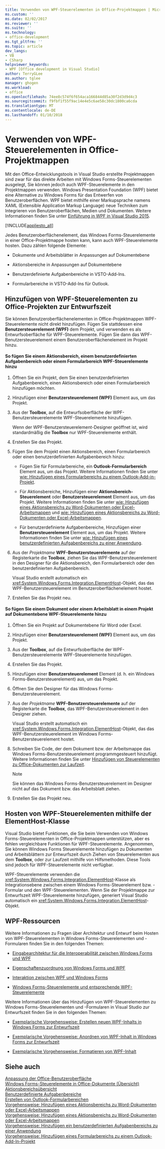 ```yaml
---
title: Verwenden von WPF-Steuerelementen in Office-Projektmappen | Microsoft Docs
ms.custom: ''
ms.date: 02/02/2017
ms.reviewer: ''
ms.suite: ''
ms.technology:
- office-development
ms.tgt_pltfrm: ''
ms.topic: article
dev_langs:
- VB
- CSharp
helpviewer_keywords:
- WPF [Office development in Visual Studio]
author: TerryGLee
ms.author: tglee
manager: ghogen
ms.workload:
- office
ms.openlocfilehash: 74ee8c574f6f654aca166844d85a30f2d3d9d4c3
ms.sourcegitcommit: f9fbf1f55f9ac14e4e5c6ae58c30dc1800ca6cda
ms.translationtype: MT
ms.contentlocale: de-DE
ms.lasthandoff: 01/10/2018
---
```

# <a name="using-wpf-controls-in-office-solutions"></a>Verwenden von WPF-Steuerelementen in Office-Projektmappen
  Mit den Office-Entwicklungstools in Visual Studio erstellte Projektmappen sind zwar für das direkte Arbeiten mit Windows Forms-Steuerelementen ausgelegt, Sie können jedoch auch WPF-Steuerelemente in den Projektmappen verwenden. Windows Presentation Foundation (WPF) bietet eine Alternative zu Windows Forms für das Entwerfen von Benutzeroberflächen. WPF bietet mithilfe einer Markupsprache namens XAML (Extensible Application Markup Language) neue Techniken zum Integrieren von Benutzeroberflächen, Medien und Dokumenten. Weitere Informationen finden Sie unter [Einführung in WPF in Visual Studio 2015](/dotnet/framework/wpf/getting-started/introduction-to-wpf-in-vs).  
  
 [!INCLUDE[appliesto_all](../vsto/includes/appliesto-all-md.md)]  
  
 Jedes Benutzeroberflächenelement, das Windows Forms-Steuerelemente in einer Office-Projektmappe hosten kann, kann auch WPF-Steuerelemente hosten. Dazu zählen folgende Elemente:  
  
-   Dokumente und Arbeitsblätter in Anpassungen auf Dokumentebene  
  
-   Aktionsbereiche in Anpassungen auf Dokumentebene  
  
-   Benutzerdefinierte Aufgabenbereiche in VSTO-Add-Ins.  
  
-   Formularbereiche in VSTO-Add-Ins für Outlook.  
  
## <a name="adding-wpf-controls-to-office-projects-at-design-time"></a>Hinzufügen von WPF-Steuerelementen zu Office-Projekten zur Entwurfszeit  
 Sie können Benutzeroberflächenelementen in Office-Projektmappen WPF-Steuerelemente nicht direkt hinzufügen. Fügen Sie stattdessen eine **Benutzersteuerelement (WPF)** dem Projekt, und verwenden es als Entwurfsoberfläche für WPF-Steuerelemente. Fügen Sie dann das WPF-Benutzersteuerelement einem Benutzeroberflächenelement im Projekt hinzu.  
  
#### <a name="to-add-wpf-controls-to-an-actions-pane-custom-task-pane-or-form-region"></a>So fügen Sie einem Aktionsbereich, einem benutzerdefinierten Aufgabenbereich oder einem Formularbereich WPF-Steuerelemente hinzu  
  
1.  Öffnen Sie ein Projekt, dem Sie einen benutzerdefinierten Aufgabenbereich, einen Aktionsbereich oder einen Formularbereich hinzufügen möchten.  
  
2.  Hinzufügen einer **Benutzersteuerelement (WPF)** Element aus, um das Projekt.  
  
3.  Aus der **Toolbox**, auf die Entwurfsoberfläche der WPF-Benutzersteuerelemente WPF-Steuerelemente hinzufügen.  
  
     Wenn der WPF-Benutzersteuerelement-Designer geöffnet ist, wird standardmäßig die **Toolbox** nur WPF-Steuerelemente enthält.  
  
4.  Erstellen Sie das Projekt.  
  
5.  Fügen Sie dem Projekt einen Aktionsbereich, einen Formularbereich oder einen benutzerdefinierten Aufgabenbereich hinzu:  
  
    -   Fügen Sie für Formularbereiche, ein **Outlook-Formularbereich** Element aus, um das Projekt. Weitere Informationen finden Sie unter [wie: Hinzufügen eines Formularbereichs zu einem Outlook-Add-in-Projekt](../vsto/how-to-add-a-form-region-to-an-outlook-add-in-project.md).  
  
    -   Für Aktionsbereiche, Hinzufügen einer **Aktionsbereich-Steuerelement** oder **Benutzersteuerelement** Element aus, um das Projekt. Weitere Informationen finden Sie unter [wie: Hinzufügen eines Aktionsbereichs zu Word-Dokumenten oder Excel-Arbeitsmappen](../vsto/how-to-add-an-actions-pane-to-word-documents-or-excel-workbooks.md) und [wie: Hinzufügen eines Aktionsbereichs zu Word-Dokumenten oder Excel-Arbeitsmappen](../vsto/how-to-add-an-actions-pane-to-word-documents-or-excel-workbooks.md).  
  
    -   Für benutzerdefinierte Aufgabenbereiche, Hinzufügen einer **Benutzersteuerelement** Element aus, um das Projekt. Weitere Informationen finden Sie unter [wie: Hinzufügen eines benutzerdefinierten Aufgabenbereichs zu einer Anwendung](../vsto/how-to-add-a-custom-task-pane-to-an-application.md).  
  
6.  Aus der *Projektname* **WPF-Benutzersteuerelemente** auf der Registerkarte die **Toolbox**, ziehen Sie das WPF-Benutzersteuerelement in den Designer für die Aktionsbereich, den Formularbereich oder den benutzerdefinierten Aufgabenbereich.  
  
     Visual Studio erstellt automatisch ein <xref:System.Windows.Forms.Integration.ElementHost>-Objekt, das das WPF-Benutzersteuerelement im Benutzeroberflächenelement hostet.  
  
7.  Erstellen Sie das Projekt neu.  
  
#### <a name="to-add-wpf-controls-to-a-document-or-worksheet-in-a-document-level-project"></a>So fügen Sie einem Dokument oder einem Arbeitsblatt in einem Projekt auf Dokumentebene WPF-Steuerelemente hinzu  
  
1.  Öffnen Sie ein Projekt auf Dokumentebene für Word oder Excel.  
  
2.  Hinzufügen einer **Benutzersteuerelement (WPF)** Element aus, um das Projekt.  
  
3.  Aus der **Toolbox**, auf die Entwurfsoberfläche der WPF-Benutzersteuerelemente WPF-Steuerelemente hinzufügen.  
  
4.  Erstellen Sie das Projekt.  
  
5.  Hinzufügen einer **Benutzersteuerelement** Element (d. h. ein Windows Forms-Benutzersteuerelement) aus, um das Projekt.  
  
6.  Öffnen Sie den Designer für das Windows Forms-Benutzersteuerelement.  
  
7.  Aus der *Projektname* **WPF-Benutzersteuerelemente** auf der Registerkarte die **Toolbox**, das WPF-Benutzersteuerelement in den Designer ziehen.  
  
     Visual Studio erstellt automatisch ein <xref:System.Windows.Forms.Integration.ElementHost>-Objekt, das das WPF-Benutzersteuerelement im Windows Forms-Benutzersteuerelement hostet.  
  
8.  Schreiben Sie Code, der dem Dokument bzw. der Arbeitsmappe das Windows Forms-Benutzersteuerelement programmgesteuert hinzufügt. Weitere Informationen finden Sie unter [Hinzufügen von Steuerelementen zu Office-Dokumenten zur Laufzeit](../vsto/adding-controls-to-office-documents-at-run-time.md).  
  
    > [!NOTE]  
    >  Sie können das Windows Forms-Benutzersteuerelement im Designer nicht auf das Dokument bzw. das Arbeitsblatt ziehen.  
  
9. Erstellen Sie das Projekt neu.  
  
## <a name="hosting-wpf-controls-by-using-the-elementhost-class"></a>Hosten von WPF-Steuerelementen mithilfe der ElementHost-Klasse  
 Visual Studio bietet Funktionen, die Sie beim Verwenden von Windows Forms-Steuerelementen in Office-Projektmappen unterstützen, aber es fehlen vergleichbare Funktionen für WPF-Steuerelemente. Angenommen, Sie können Windows Forms Steuerelemente hinzufügen zu Dokumenten und Arbeitsblättern zur Entwurfszeit durch Ziehen von Steuerelementen aus dem **Toolbox**, oder zur Laufzeit mithilfe von Hilfsmethoden. Diese Tools sind jedoch für WPF-Steuerelemente nicht verfügbar.  
  
 WPF-Steuerelemente verwenden die <xref:System.Windows.Forms.Integration.ElementHost>-Klasse als Integrationsebene zwischen einem Windows Forms-Steuerelement bzw. -Formular und den WPF-Steuerelementen. Wenn Sie der Projektmappe zur Entwurfszeit WPF-Steuerelemente hinzufügen, generiert Visual Studio automatisch ein <xref:System.Windows.Forms.Integration.ElementHost>-Objekt.  
  
## <a name="wpf-resources"></a>WPF-Ressourcen  
 Weitere Informationen zu Fragen über Architektur und Entwurf beim Hosten von WPF-Steuerelementen in Windows Forms-Steuerelementen und -Formularen finden Sie in den folgenden Themen:  
  
-   [Eingabearchitektur für die Interoperabilität zwischen Windows Forms und WPF](/dotnet/framework/wpf/advanced/windows-forms-and-wpf-interoperability-input-architecture)  
  
-   [Eigenschaftenzuordnung von Windows Forms und WPF](/dotnet/framework/wpf/advanced/windows-forms-and-wpf-property-mapping)  
  
-   [Interaktion zwischen WPF und Windows Forms](/dotnet/framework/wpf/advanced/wpf-and-windows-forms-interoperation)  
  
-   [Windows Forms-Steuerelemente und entsprechende WPF-Steuerelemente](/dotnet/framework/wpf/advanced/windows-forms-controls-and-equivalent-wpf-controls)  
  
 Weitere Informationen über das Hinzufügen von WPF-Steuerelementen zu Windows Forms-Steuerelementen und -Formularen in Visual Studio zur Entwurfszeit finden Sie in den folgenden Themen:  
  
-   [Exemplarische Vorgehensweise: Erstellen neuen WPF-Inhalts in Windows Forms zur Entwurfszeit](/dotnet/framework/winforms/advanced/walkthrough-creating-new-wpf-content-on-windows-forms-at-design-time)  
  
-   [Exemplarische Vorgehensweise: Anordnen von WPF-Inhalt in Windows Forms zur Entwurfszeit](/dotnet/framework/winforms/advanced/walkthrough-arranging-wpf-content-on-windows-forms-at-design-time)  
  
-   [Exemplarische Vorgehensweise: Formatieren von WPF-Inhalt](/dotnet/framework/winforms/advanced/walkthrough-styling-wpf-content)  
  
## <a name="see-also"></a>Siehe auch  
 [Anpassung der Office-Benutzeroberfläche](../vsto/office-ui-customization.md)   
 [Windows Forms-Steuerelemente in Office-Dokumente (Übersicht)](../vsto/windows-forms-controls-on-office-documents-overview.md)   
 [Aktionsbereichsübersicht](../vsto/actions-pane-overview.md)   
 [Benutzerdefinierte Aufgabenbereiche](../vsto/custom-task-panes.md)   
 [Erstellen von Outlook-Formularbereichen](../vsto/creating-outlook-form-regions.md)   
 [Vorgehensweise: Hinzufügen eines Aktionsbereichs zu Word-Dokumenten oder Excel-Arbeitsmappen](../vsto/how-to-add-an-actions-pane-to-word-documents-or-excel-workbooks.md)   
 [Vorgehensweise: Hinzufügen eines Aktionsbereichs zu Word-Dokumenten oder Excel-Arbeitsmappen](../vsto/how-to-add-an-actions-pane-to-word-documents-or-excel-workbooks.md)   
 [Vorgehensweise: Hinzufügen ein benutzerdefinierten Aufgabenbereichs zu einer Anwendung](../vsto/how-to-add-a-custom-task-pane-to-an-application.md)   
 [Vorgehensweise: Hinzufügen eines Formularbereichs zu einem Outlook-Add-In-Projekt](../vsto/how-to-add-a-form-region-to-an-outlook-add-in-project.md)  
  
  